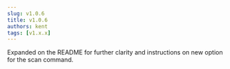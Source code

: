 ```yaml
---
slug: v1.0.6
title: v1.0.6
authors: kent
tags: [v1.x.x]
---
```


Expanded on the README for further clarity and instructions on new option for the scan command. <!-- truncate -->